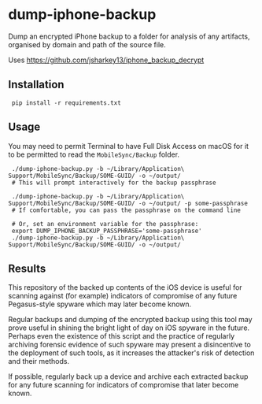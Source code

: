 # dump-iphone-backup

Dump an encrypted iPhone backup to a folder for analysis of any artifacts, organised by domain and path
of the source file.

Uses https://github.com/jsharkey13/iphone_backup_decrypt

## Installation

     pip install -r requirements.txt

## Usage

You may need to permit Terminal to have Full Disk Access on macOS for it to be permitted to read the `MobileSync/Backup` folder.

     ./dump-iphone-backup.py -b ~/Library/Application\ Support/MobileSync/Backup/SOME-GUID/ -o ~/output/ 
     # This will prompt interactively for the backup passphrase

     ./dump-iphone-backup.py -b ~/Library/Application\ Support/MobileSync/Backup/SOME-GUID/ -o ~/output/ -p some-passphrase
     # If comfortable, you can pass the passphrase on the command line

     # Or, set an environment variable for the passphrase:
     export DUMP_IPHONE_BACKUP_PASSPHRASE='some-passphrase'
     ./dump-iphone-backup.py -b ~/Library/Application\ Support/MobileSync/Backup/SOME-GUID/ -o ~/output/ 

## Results

This repository of the backed up contents of the iOS device is useful for scanning against (for example) indicators of compromise of any future Pegasus-style spyware which may later become known.

Regular backups and dumping of the encrypted backup using this tool may prove useful in shining the bright light of day on iOS spyware in the future. Perhaps even the existence of this script and the practice of regularly archiving forensic evidence of such spyware may present a disincentive to the deployment of such tools, as it increases the attacker's risk of detection and their methods.

If possible, regularly back up a device and archive each extracted backup for any future scanning for
indicators of compromise that later become known.
